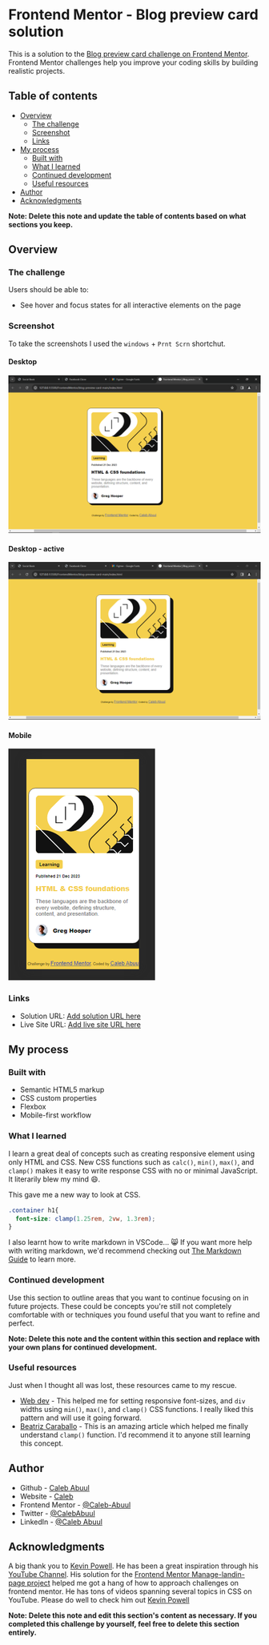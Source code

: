 # Frontend Mentor - Blog preview card solution

This is a solution to the [Blog preview card challenge on Frontend Mentor](https://www.frontendmentor.io/challenges/blog-preview-card-ckPaj01IcS). Frontend Mentor challenges help you improve your coding skills by building realistic projects.

## Table of contents

- [Overview](#overview)
  - [The challenge](#the-challenge)
  - [Screenshot](#screenshot)
  - [Links](#links)
- [My process](#my-process)
  - [Built with](#built-with)
  - [What I learned](#what-i-learned)
  - [Continued development](#continued-development)
  - [Useful resources](#useful-resources)
- [Author](#author)
- [Acknowledgments](#acknowledgments)

**Note: Delete this note and update the table of contents based on what sections you keep.**

## Overview

### The challenge

Users should be able to:

- See hover and focus states for all interactive elements on the page

### Screenshot

To take the screenshots I used the `windows` + `Prnt Scrn` shortchut.

#### Desktop

![Desktop](./solution-screenshots/Desktop.png)

#### Desktop - active

![Desktop active](./solution-screenshots/Desktop-active.png)

#### Mobile

![Mobile](./solution-screenshots/mobile.png)

### Links

- Solution URL: [Add solution URL here](https://your-solution-url.com)
- Live Site URL: [Add live site URL here](https://your-live-site-url.com)

## My process

### Built with

- Semantic HTML5 markup
- CSS custom properties
- Flexbox
- Mobile-first workflow

### What I learned

I learn a great deal of concepts such as creating responsive element using only HTML and CSS. New CSS functions such as `calc()`, `min()`, `max()`, and `clamp()` makes it easy to write response CSS with no or minimal JavaScript. It literarily blew my mind 😄.

This gave me a new way to look at CSS.

```CSS
.container h1{
  font-size: clamp(1.25rem, 2vw, 1.3rem);
}
```

I also learnt how to write markdown in VSCode... 😸
If you want more help with writing markdown, we'd recommend checking out [The Markdown Guide](https://www.markdownguide.org/) to learn more.

### Continued development

Use this section to outline areas that you want to continue focusing on in future projects. These could be concepts you're still not completely comfortable with or techniques you found useful that you want to refine and perfect.

**Note: Delete this note and the content within this section and replace with your own plans for continued development.**

### Useful resources

Just when I thought all was lost, these resources came to my rescue.

- [Web dev](<https://web.dev/articles/min-max-clamp#:~:text=Using%20the%20clamp()%20function,min(75ch%2C%2050%25)%3B%20>) - This helped me for setting responsive font-sizes, and `div` widths using `min()`, `max()`, and `clamp()` CSS functions. I really liked this pattern and will use it going forward.
- [Beatriz Caraballo](https://www.beatrizcaraballo.com/blog/responsive-text-squarespace) - This is an amazing article which helped me finally understand `clamp()` function. I'd recommend it to anyone still learning this concept.

## Author

- Github - [Caleb Abuul](https://github.com/Caleb-Abuul)
- Website - [Caleb](https://https://caleb-abuul.github.io/caleb/)
- Frontend Mentor - [@Caleb-Abuul](https://www.frontendmentor.io/profile/Caleb-Abuul)
- Twitter - [@CalebAbuul](https://www.twitter.com/CalebAbuul)
- LinkedIn - [@Caleb Abuul](www.linedin.com/in/caleb-abuul)

## Acknowledgments

A big thank you to [Kevin Powell](https://github.com/kevin-powell). He has been a great inspiration through his [YouTube Channel](https://youtube.com/@KevinPowell?si=Yhw2-yrCyeetnmys). His solution for the [Frontend Mentor Manage-landin-page project](https://youtu.be/h3bTwCqX4ns?si=P3J2UdvHI3udbL7u) helped me got a hang of how to approach challenges on frontend mentor. He has tons of videos spanning several topics in CSS on YouTube. Please do well to check him out [Kevin Powell](https://youtube.com/@KevinPowell?si=Yhw2-yrCyeetnmys)

**Note: Delete this note and edit this section's content as necessary. If you completed this challenge by yourself, feel free to delete this section entirely.**
